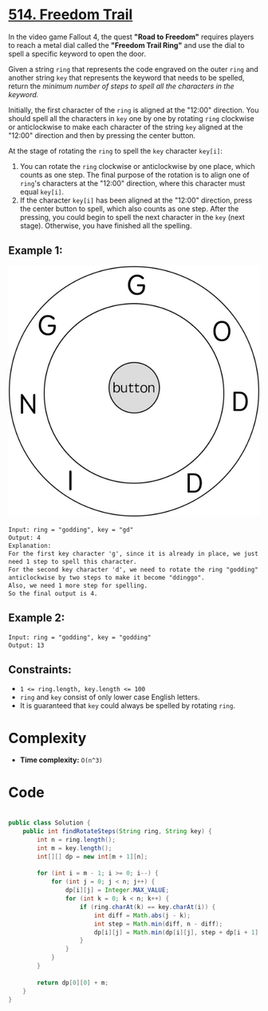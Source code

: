 # [514. Freedom Trail](https://leetcode.com/problems/freedom-trail/description/)

In the video game Fallout 4, the quest **"Road to Freedom"** requires players to reach a metal dial called the **"Freedom Trail Ring"** and use the dial to spell a specific keyword to open the door.

Given a string `ring` that represents the code engraved on the outer `ring` and another string `key` that represents the keyword that needs to be spelled, return the _minimum number of steps to spell all the characters in the keyword._

Initially, the first character of the `ring` is aligned at the "12:00" direction. You should spell all the characters in `key` one by one by rotating `ring` clockwise or anticlockwise to make each character of the string `key` aligned at the "12:00" direction and then by pressing the center button.

At the stage of rotating the `ring` to spell the `key` character `key[i]`:

1. You can rotate the `ring` clockwise or anticlockwise by one place, which counts as one step. The final purpose of the rotation is to align one of `ring`'s characters at the "12:00" direction, where this character must equal `key[i]`.
2. If the character `key[i]` has been aligned at the "12:00" direction, press the center button to spell, which also counts as one step. After the pressing, you could begin to spell the next character in the `key` (next stage). Otherwise, you have finished all the spelling.

## Example 1:

![Example 1](image.png)

```
Input: ring = "godding", key = "gd"
Output: 4
Explanation:
For the first key character 'g', since it is already in place, we just need 1 step to spell this character.
For the second key character 'd', we need to rotate the ring "godding" anticlockwise by two steps to make it become "ddinggo".
Also, we need 1 more step for spelling.
So the final output is 4.
```

## Example 2:

```
Input: ring = "godding", key = "godding"
Output: 13
```

## Constraints:

- `1 <= ring.length, key.length <= 100`
- `ring` and `key` consist of only lower case English letters.
- It is guaranteed that `key` could always be spelled by rotating `ring`.

# Complexity

- **Time complexity:**
  `O(n^3)`

# Code

```java

public class Solution {
    public int findRotateSteps(String ring, String key) {
        int n = ring.length();
        int m = key.length();
        int[][] dp = new int[m + 1][n];

        for (int i = m - 1; i >= 0; i--) {
            for (int j = 0; j < n; j++) {
                dp[i][j] = Integer.MAX_VALUE;
                for (int k = 0; k < n; k++) {
                    if (ring.charAt(k) == key.charAt(i)) {
                        int diff = Math.abs(j - k);
                        int step = Math.min(diff, n - diff);
                        dp[i][j] = Math.min(dp[i][j], step + dp[i + 1][k]);
                    }
                }
            }
        }

        return dp[0][0] + m;
    }
}

```
